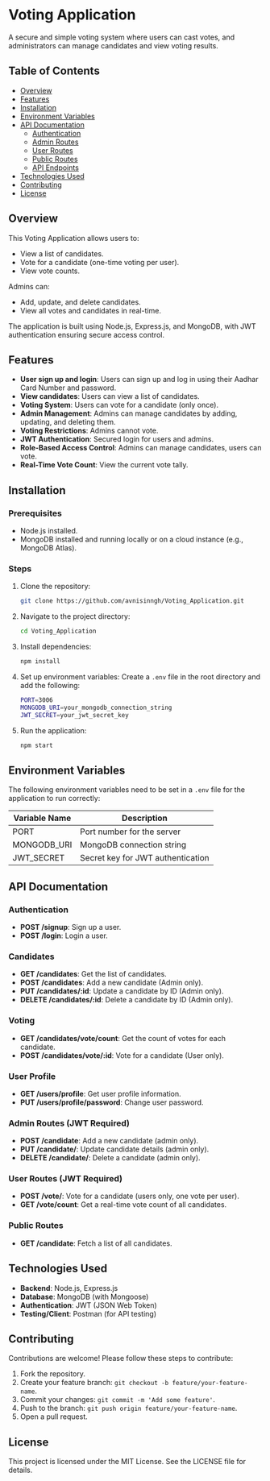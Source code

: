# Voting Application

A secure and simple voting system where users can cast votes, and administrators can manage candidates and view voting results.

## Table of Contents
- [Overview](#overview)
- [Features](#features)
- [Installation](#installation)
- [Environment Variables](#environment-variables)
- [API Documentation](#api-documentation)
  - [Authentication](#authentication)
  - [Admin Routes](#admin-routes)
  - [User Routes](#user-routes)
  - [Public Routes](#public-routes)
  - [API Endpoints](#api-endpoints)
- [Technologies Used](#technologies-used)
- [Contributing](#contributing)
- [License](#license)

## Overview
This Voting Application allows users to:
- View a list of candidates.
- Vote for a candidate (one-time voting per user).
- View vote counts.

Admins can:
- Add, update, and delete candidates.
- View all votes and candidates in real-time.

The application is built using Node.js, Express.js, and MongoDB, with JWT authentication ensuring secure access control.

## Features
- **User sign up and login**: Users can sign up and log in using their Aadhar Card Number and password.
- **View candidates**: Users can view a list of candidates.
- **Voting System**: Users can vote for a candidate (only once).
- **Admin Management**: Admins can manage candidates by adding, updating, and deleting them.
- **Voting Restrictions**: Admins cannot vote.
- **JWT Authentication**: Secured login for users and admins.
- **Role-Based Access Control**: Admins can manage candidates, users can vote.
- **Real-Time Vote Count**: View the current vote tally.

## Installation

### Prerequisites
- Node.js installed.
- MongoDB installed and running locally or on a cloud instance (e.g., MongoDB Atlas).

### Steps
1. Clone the repository:
    ```bash
    git clone https://github.com/avnisinngh/Voting_Application.git
    ```

2. Navigate to the project directory:
    ```bash
    cd Voting_Application
    ```

3. Install dependencies:
    ```bash
    npm install
    ```

4. Set up environment variables: Create a `.env` file in the root directory and add the following:
    ```bash
    PORT=3006
    MONGODB_URI=your_mongodb_connection_string
    JWT_SECRET=your_jwt_secret_key
    ```

5. Run the application:
    ```bash
    npm start
    ```

## Environment Variables
The following environment variables need to be set in a `.env` file for the application to run correctly:

| Variable Name  | Description                          |
|----------------|--------------------------------------|
| PORT           | Port number for the server          |
| MONGODB_URI    | MongoDB connection string            |
| JWT_SECRET     | Secret key for JWT authentication    |

## API Documentation

### Authentication
- **POST /signup**: Sign up a user.
- **POST /login**: Login a user.

### Candidates
- **GET /candidates**: Get the list of candidates.
- **POST /candidates**: Add a new candidate (Admin only).
- **PUT /candidates/:id**: Update a candidate by ID (Admin only).
- **DELETE /candidates/:id**: Delete a candidate by ID (Admin only).

### Voting
- **GET /candidates/vote/count**: Get the count of votes for each candidate.
- **POST /candidates/vote/:id**: Vote for a candidate (User only).

### User Profile
- **GET /users/profile**: Get user profile information.
- **PUT /users/profile/password**: Change user password.

### Admin Routes (JWT Required)
- **POST /candidate**: Add a new candidate (admin only).
- **PUT /candidate/**: Update candidate details (admin only).
- **DELETE /candidate/**: Delete a candidate (admin only).

### User Routes (JWT Required)
- **POST /vote/**: Vote for a candidate (users only, one vote per user).
- **GET /vote/count**: Get a real-time vote count of all candidates.

### Public Routes
- **GET /candidate**: Fetch a list of all candidates.

## Technologies Used
- **Backend**: Node.js, Express.js
- **Database**: MongoDB (with Mongoose)
- **Authentication**: JWT (JSON Web Token)
- **Testing/Client**: Postman (for API testing)

## Contributing
Contributions are welcome! Please follow these steps to contribute:
1. Fork the repository.
2. Create your feature branch: `git checkout -b feature/your-feature-name`.
3. Commit your changes: `git commit -m 'Add some feature'`.
4. Push to the branch: `git push origin feature/your-feature-name`.
5. Open a pull request.

## License
This project is licensed under the MIT License. See the LICENSE file for details.
